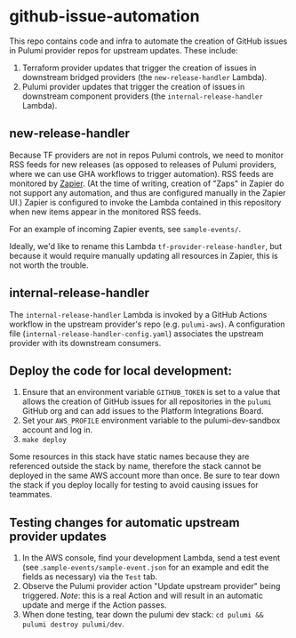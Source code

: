 # github-issue-automation

This repo contains code and infra to automate the creation of GitHub issues in Pulumi provider repos for upstream updates. These include:

1. Terraform provider updates that trigger the creation of issues in downstream bridged providers (the `new-release-handler` Lambda).
1. Pulumi provider updates that trigger the creation of issues in downstream component providers (the `internal-release-handler` Lambda).

## new-release-handler

Because TF providers are not in repos Pulumi controls, we need to monitor RSS feeds for new releases (as opposed to releases of Pulumi providers, where we can use GHA workflows to trigger automation). RSS feeds are monitored by [Zapier](https://zapier.com/app). (At the time of writing, creation of "Zaps" in Zapier do not support any automation, and thus are configured manually in the Zapier UI.) Zapier is configured to invoke the Lambda contained in this repository when new items appear in the monitored RSS feeds.

For an example of incoming Zapier events, see `sample-events/`. 

Ideally, we'd like to rename this Lambda `tf-provider-release-handler`, but because it would require manually updating all resources in Zapier, this is not worth the trouble.

## internal-release-handler

The `internal-release-handler` Lambda is invoked by a GitHub Actions workflow in the upstream provider's repo (e.g. `pulumi-aws`). A configuration file (`internal-release-handler-config.yaml`) associates the upstream provider with its downstream consumers. 

## Deploy the code for local development:

1. Ensure that an environment variable `GITHUB_TOKEN` is set to a value that allows the creation of GitHub issues for all repositories in the `pulumi` GitHub org and can add issues to the Platform Integrations Board.
1. Set your `AWS_PROFILE` environment variable to the pulumi-dev-sandbox account and log in.
1. `make deploy`

Some resources in this stack have static names because they are referenced outside the stack by name, therefore the stack cannot be deployed in the same AWS account more than once. Be sure to tear down the stack if you deploy locally for testing to avoid causing issues for teammates.

## Testing changes for automatic upstream provider updates

1. In the AWS console, find your development Lambda, send a test event (see .`sample-events/sample-event.json` for an example and edit the fields as necessary) via the `Test` tab.
2. Observe the Pulumi provider action "Update upstream provider" being triggered. *Note*: this is a real Action and will result in an automatic update and merge if the Action passes.
3. When done testing, tear down the pulumi dev stack: `cd pulumi && pulumi destroy pulumi/dev`.
